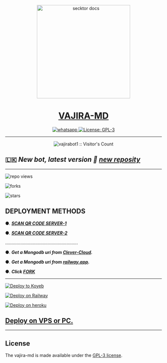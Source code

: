   <p align="center">  
  <a href="https://i.ibb.co/7YGn5qS/20230305-135924.jpg">
    <img alt="secktor docs" height="300" src="https://telegra.ph/file/26fa7a93ca90c0edaae45.jpg">
    <h1 align="center"> VAJIRA-MD </h1>
  </a>
</p>  
<p align="center">
  <a aria-label="Join our chats" href="https://chat.whatsapp.com/BvNbfgOzzo77urGqoNjThk" target="_blank">
    <img alt="whatsapp" src="https://img.shields.io/badge/Join Group-25D366?style=for-the-badge&logo=whatsapp&logoColor=white" />
  </a>
  <a aria-label="Secktor is free to use" href="https://github.com/SamPandey001/Secktor-Md/blob/main/LICENCE" target="_blank">
    <img alt="License: GPL-3" src="https://badges.frapsoft.com/os/gpl/gpl.png?v=103)](https://opensource.org/licenses/GPL-3.0/" target="_blank" />
  </a>

</p>

---

<p align="center"><img src="https://profile-counter.glitch.me/{vajirabot1}/count.svg" alt="vajirabot1 :: Visitor's Count" /></p>

  
 ## 🇱🇰 ***New bot, latest version 🎉 [new reposity](https://github.com/vajirabot1/VAJIRA-MD/)***


---

![repo views](https://hits.seeyoufarm.com/api/count/incr/badge.svg?url=https%3A%2F%2Fgithub.com%2Fvajirabot1%2FVAJIRA-MD&count_bg=%2379C83D&title_bg=%23555555&icon=gitpod.svg&icon_color=%23E7E7E7&title=Views&edge_flat=false)

![forks](https://img.shields.io/github/forks/vajirabot1/VAJIRA-MD?label=Forks&style=social)

![stars](https://img.shields.io/github/stars/vajirabot1/VAJIRA-MD?style=social)


  

 ## DEPLOYMENT METHODS

  


●. ***[SCAN QR CODE SERVER-1](https://replit.com/@Amilaprabath/PRABATH-MDQR?output%20only=1&lite=1#index.js)***

●. ***[SCAN QR CODE SERVER-2](https://prabath-md-qr-web-prabath.koyeb.app/)***
  
..........................................................

●. ***Get a Mongodb uri from [Clever-Cloud](https://api.clever-cloud.com/v2/session/login).***

●. ***Get a Mongodb uri from [railway.app](https://railway.app).***

●.  ***Click [FORK](https://github.com/vajirabot1/VAJIRA-MD/fork)***

---

[![Deploy to Koyeb](https://www.koyeb.com/static/images/deploy/button.svg)](https://app.koyeb.com/apps/deploy?type=git&repository=github.com/prabathLK/PRABATH_MD&branch=main&env[SESSION_ID]&env[OWNER_NUMBER]=94762280384&env[MONGODB_URI]&&env[OWNER_NAME]=prabath&env[KOYEB_API]&env[AUTO_READ_STATUS]=false&env[ANTI_BAD_WORD]=fuck,huththa,pakaya&env[ALWAYS_ONLINE]=true&env[PREFIX]=.&env[ALIVE_IMG]=https://telegra.ph/file/0ff686352c51b20af8231.jpg&env[ALIVE_MSJ]=IAmOnline&env[AUTO_RESTART]=true&env[SUDO]=94762280384&env[READ_MESSAGE]=false&env[DISABLE_PM]=false&env[DL_SIZE]=60&env[WORK_TYPE]=public&env[THEME]=PRABATH-MD&env[PACK_INFO]=prabath;madebyprabathmd&name=prabath-md&env[KOYEB_NAME]=prabath-md&env[ANTILINK_VALUES]=chat.whatsapp.com&env[PORT]=8000)

[![Deploy on Railway](https://railway.app/button.svg)](https://railway.app/template/NO4jvb?referralCode=iM43z3)

[![Deploy on heroku](https://www.herokucdn.com/deploy/button.svg)](https://dashboard.heroku.com/new?button-url=https://github.com/vajirabot1/VAJIRA-MD&template=https://github.com/vajirabot1/VAJIRA-MD.git)

  

 ## [Deploy on VPS or PC.](https://github.com/vajirabot1/VAJIRA-MD/blob/main/deploy-on-vps.md)

 


 ---

## License

The vajira-md is made available under the [GPL-3 license](https://github.com/vajirabot1/VAJIRA-MD/blob/main/LICENCE). 
